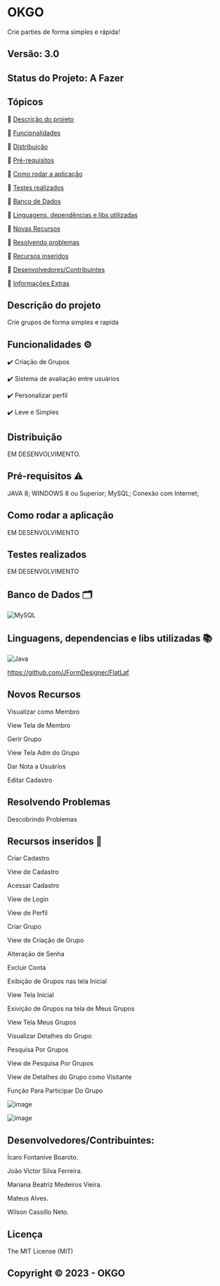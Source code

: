 # OKGO
Crie parties de forma simples e rápida!
## Versão: 3.0 
## Status do Projeto: A Fazer

## Tópicos
🔹 [Descrição do projeto](https://github.com/FABRICA3-OKGO/OKGO/edit/main/README.md#descri%C3%A7%C3%A3o-do-projeto)

🔹 [Funcionalidades](https://github.com/FABRICA3-OKGO/OKGO/edit/main/README.md#funcionalidades-%EF%B8%8F)

🔹 [Distribuição](https://github.com/FABRICA3-OKGO/OKGO/edit/main/README.md#distribui%C3%A7%C3%A3o)

🔹 [Pré-requisitos](https://github.com/FABRICA3-OKGO/OKGO/edit/main/README.md#pr%C3%A9-requisitos-%EF%B8%8F)

🔹 [Como rodar a aplicação](https://github.com/FABRICA3-OKGO/OKGO/edit/main/README.md#como-rodar-a-aplica%C3%A7%C3%A3o)

🔹 [Testes realizados](https://github.com/FABRICA3-OKGO/OKGO/edit/main/README.md#testes-realizados)

🔹 [Banco de Dados](https://github.com/FABRICA3-OKGO/OKGO/edit/main/README.md#banco-de-dados-%EF%B8%8F)

🔹 [Linguagens, dependências e libs utilizadas](https://github.com/FABRICA3-OKGO/OKGO/edit/main/README.md#linguagens-dependencias-e-libs-utilizadas-)

🔹 [Novas Recursos](https://github.com/FABRICA3-OKGO/OKGO/edit/main/README.md#novos-recursos)

🔹 [Resolvendo problemas](https://github.com/FABRICA3-OKGO/OKGO/edit/main/README.md#resolvendo-problemas)

🔹 [Recursos inseridos](https://github.com/FABRICA3-OKGO/OKGO/edit/main/README.md#recursos-inseridos-)

🔹 [Desenvolvedores/Contribuintes](https://github.com/FABRICA3-OKGO/OKGO/edit/main/README.md#desenvolvedorescontribuintes)

🔹 [Informações Extras](https://github.com/FABRICA3-OKGO/OKGO/edit/main/README.md#licen%C3%A7a)


## Descrição do projeto
Crie grupos de forma simples e rapida

## Funcionalidades ⚙️
✔️ Criação de Grupos

✔️ Sistema de avaliação entre usuários

✔️ Personalizar perfil

✔️ Leve e Simples

## Distribuição
EM DESENVOLVIMENTO.

## Pré-requisitos ⚠️    
JAVA 8; 
WINDOWS 8 ou Superior;
MySQL;
Conexão com Internet; 

## Como rodar a aplicação 
EM DESENVOLVIMENTO

## Testes realizados
EM DESENVOLVIMENTO

## Banco de Dados 🗂️
![MySQL](https://img.shields.io/badge/mysql-%2300f.svg?style=for-the-badge&logo=mysql&logoColor=white)

## Linguagens, dependencias e libs utilizadas 📚
![Java](https://img.shields.io/badge/java-%23ED8B00.svg?style=for-the-badge&logo=java&logoColor=white)

https://github.com/JFormDesigner/FlatLaf

## Novos Recursos

Visualizar como Membro

View Tela de Membro

Gerir Grupo

View Tela Adm do Grupo

Dar Nota a Usuários

Editar Cadastro

## Resolvendo Problemas 

Descobrindo Problemas

## Recursos inseridos 🧰

Criar Cadastro

View de Cadastro

Acessar Cadastro

View de Login

View de Perfil

Criar Grupo

View de Criação de Grupo

Alteração de Senha

Excluir Conta

Exibição de Grupos nas tela Inicial

View Tela Inicial

Exivição de Grupos na tela de Meus Grupos

View Tela Meus Grupos

Visualizar Detalhes do Grupo

Pesquisa Por Grupos

View de Pesquisa Por Grupos

View de Detalhes do Grupo como Visitante

Função Para Participar Do Grupo

![image](https://user-images.githubusercontent.com/68714869/230674651-ac56638e-39fa-49be-9f9e-0be217c89fa8.png)


![image](https://user-images.githubusercontent.com/68714869/230674841-6b42ff91-65c4-41f4-b88c-d3d2d50fadd6.png)


## Desenvolvedores/Contribuintes:
Ícaro Fontanive Boaroto.

João Victor Silva Ferreira.

Mariana Beatriz Medeiros Vieira.

Mateus Alves.

Wilson Cassillo Neto.


## Licença
The MIT License (MIT)

## Copyright ©️ 2023 - OKGO
